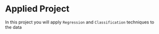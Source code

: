 # Applied Project

In this project you will apply `Regression` and `Classification` techniques to the data
